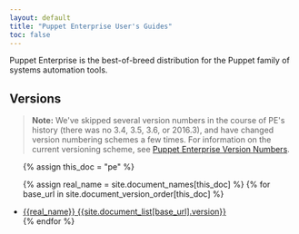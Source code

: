 ```yaml
---
layout: default
title: "Puppet Enterprise User's Guides"
toc: false
---
```


Puppet Enterprise is the best-of-breed distribution for the Puppet family of systems automation tools.

## Versions

> **Note:** We've skipped several version numbers in the course of PE's history (there was no 3.4, 3.5, 3.6, or 2016.3), and have changed version numbering schemes a few times. For information on the current versioning scheme, see [Puppet Enterprise Version Numbers](/pe/latest/pe_versioning.html).

<ul>
{% assign this_doc = "pe" %}

{% assign real_name = site.document_names[this_doc] %}
{% for base_url in site.document_version_order[this_doc] %}
<li>
<a href="{{base_url}}">{{real_name}} {{site.document_list[base_url].version}}</a>
</li>
{% endfor %}
</ul>
